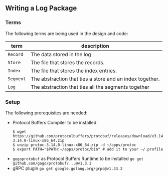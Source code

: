 ## Writing a Log Package

### Terms

The following terms are being used in the design and code:

| term | description |
| --- | --- |
| `Record` | The data stored in the log |
| `Store` | The file that stores the records. |
| `Index` | The file that stores the index entries. |
| `Segment` | The abstraction that ties a store and an index together. |
| `Log` | The abstraction that ties all the segments together |

### Setup

The following prerequisites are needed:
- Protocol Buffers Compiler to be installed
  ```shell
  $ wget https://github.com/protocolbuffers/protobuf/releases/download/v3.14.0/protoc-3.14.0-linux-x86_64.zip
  $ unzip protoc-3.14.0-linux-x86_64.zip -d ~/apps/protoc
  $ export PATH="$PATH:~/apps/protoc/bin" # add it to your ~/.profile
  ```
- `gogoprotobuf` as Protocol Buffers Runtime to be installed
  `go get github.com/gogo/protobuf/...@v1.3.1`
- gRPC plugin
  `go get google.golang.org/grpc@v1.33.2`

